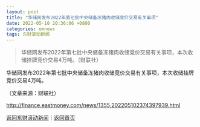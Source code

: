 ```yaml
---
layout: post
title: "华储网发布2022年第七批中央储备冻猪肉收储竞价交易有关事项"
date: 2022-05-10 20:36:06 +0800
categories: emnews
tags: 东财滚动新闻
---
```

> 华储网发布2022年第七批中央储备冻猪肉收储竞价交易有关事项，本次收储挂牌竞价交易4万吨。（财联社）

<p>华储网发布2022年第七批中央储备冻猪肉收储竞价交易有关事项，本次收储挂牌竞价交易4万吨。</p><p class="em_media">（文章来源：财联社）</p>

<http://finance.eastmoney.com/news/1355,202205102374397939.html>

[返回东财滚动新闻](//finews.withounder.com/emnews/)｜[返回首页](//finews.withounder.com/)